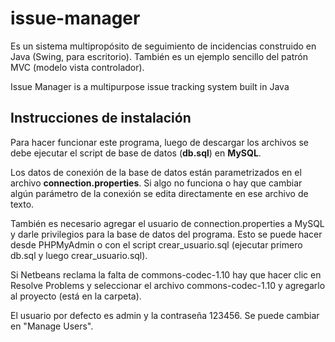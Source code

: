 # issue-manager

Es un sistema multipropósito de seguimiento de incidencias construido en Java (Swing, para escritorio).
También es un ejemplo sencillo del patrón MVC (modelo vista controlador).

Issue Manager is a multipurpose issue tracking system built in Java

## Instrucciones de instalación

Para hacer funcionar este programa, luego de descargar los archivos se debe ejecutar el script de base de datos (**db.sql**) en **MySQL**.

Los datos de conexión de la base de datos están parametrizados en el archivo **connection.properties**. Si algo no funciona o hay que cambiar algún parámetro de la conexión se edita directamente en ese archivo de texto. 

También es necesario agregar el usuario de connection.properties a MySQL y darle privilegios para la base de datos del programa. Esto se puede hacer desde PHPMyAdmin o con el script crear_usuario.sql (ejecutar primero db.sql y luego crear_usuario.sql).

Si Netbeans reclama la falta de commons-codec-1.10 hay que hacer clic en Resolve Problems y seleccionar el archivo commons-codec-1.10 y agregarlo al proyecto (está en la carpeta).

El usuario por defecto es admin y la contraseña 123456. Se puede cambiar en "Manage Users".
